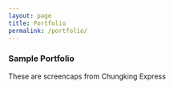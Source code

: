 ```yaml
---
layout: page
title: Portfolio
permalink: /portfolio/
---
```


### Sample Portfolio

These are screencaps from Chungking Express
